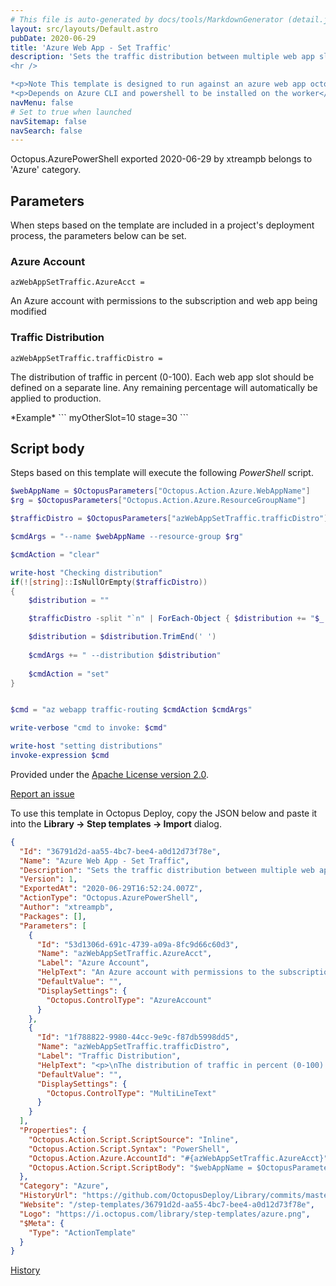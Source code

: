 ```yaml
---
# This file is auto-generated by docs/tools/MarkdownGenerator (detail.js)
layout: src/layouts/Default.astro
pubDate: 2020-06-29
title: 'Azure Web App - Set Traffic'
description: 'Sets the traffic distribution between multiple web app slots.
<hr />

*<p>Note This template is designed to run against an azure web app octopus target, but will not use the slot defined. </p>*
*<p>Depends on Azure CLI and powershell to be installed on the worker</p>*'
navMenu: false
# Set to true when launched
navSitemap: false
navSearch: false
---
```


Octopus.AzurePowerShell exported 2020-06-29 by xtreampb belongs to 'Azure' category.

## Parameters

When steps based on the template are included in a project's deployment process, the parameters below can be set.


<div class="param">

### Azure Account

`azWebAppSetTraffic.AzureAcct = `

An Azure account with permissions to the subscription and web app being modified

</div>
        
<div class="param">

### Traffic Distribution

`azWebAppSetTraffic.trafficDistro = `

<p>
The distribution of traffic in percent (0-100). Each web app slot should be defined on a separate line. Any remaining percentage will automatically be applied to production.
</p><p>
*Example*
```
myOtherSlot=10
stage=30
```
</p>

</div>
        

## Script body

Steps based on this template will execute the following *PowerShell* script.

```powershell
$webAppName = $OctopusParameters["Octopus.Action.Azure.WebAppName"]
$rg = $OctopusParameters["Octopus.Action.Azure.ResourceGroupName"]

$trafficDistro = $OctopusParameters["azWebAppSetTraffic.trafficDistro"]

$cmdArgs = "--name $webAppName --resource-group $rg" 

$cmdAction = "clear"

write-host "Checking distribution"
if(![string]::IsNullOrEmpty($trafficDistro))
{
	$distribution = ""

	$trafficDistro -split "`n" | ForEach-Object { $distribution += "$_ "}

	$distribution = $distribution.TrimEnd(' ')
    
    $cmdArgs += " --distribution $distribution"
    
    $cmdAction = "set"
}


$cmd = "az webapp traffic-routing $cmdAction $cmdArgs"

write-verbose "cmd to invoke: $cmd"

write-host "setting distributions"
invoke-expression $cmd

```

Provided under the [Apache License version 2.0](https://github.com/OctopusDeploy/Library/blob/master/LICENSE.txt).

[Report an issue](https://github.com/OctopusDeploy/Library/issues/new?assignees=&labels=&projects=&template=bug-report.yml&title=Issue%20with%20Azure%20Web%20App%20-%20Set%20Traffic&step-template=Azure%20Web%20App%20-%20Set%20Traffic)

<div class="get-json">

To use this template in Octopus Deploy, copy the JSON below and paste it into the **Library → Step templates → Import** dialog.

```json
{
  "Id": "36791d2d-aa55-4bc7-bee4-a0d12d73f78e",
  "Name": "Azure Web App - Set Traffic",
  "Description": "Sets the traffic distribution between multiple web app slots.\n<hr />\n\n*<p>Note This template is designed to run against an azure web app octopus target, but will not use the slot defined. </p>*\n*<p>Depends on Azure CLI and powershell to be installed on the worker</p>*",
  "Version": 1,
  "ExportedAt": "2020-06-29T16:52:24.007Z",
  "ActionType": "Octopus.AzurePowerShell",
  "Author": "xtreampb",
  "Packages": [],
  "Parameters": [
    {
      "Id": "53d1306d-691c-4739-a09a-8fc9d66c60d3",
      "Name": "azWebAppSetTraffic.AzureAcct",
      "Label": "Azure Account",
      "HelpText": "An Azure account with permissions to the subscription and web app being modified",
      "DefaultValue": "",
      "DisplaySettings": {
        "Octopus.ControlType": "AzureAccount"
      }
    },
    {
      "Id": "1f788822-9980-44cc-9e9c-f87db5998dd5",
      "Name": "azWebAppSetTraffic.trafficDistro",
      "Label": "Traffic Distribution",
      "HelpText": "<p>\nThe distribution of traffic in percent (0-100). Each web app slot should be defined on a separate line. Any remaining percentage will automatically be applied to production.\n</p><p>\n*Example*\n```\nmyOtherSlot=10\nstage=30\n```\n</p>",
      "DefaultValue": "",
      "DisplaySettings": {
        "Octopus.ControlType": "MultiLineText"
      }
    }
  ],
  "Properties": {
    "Octopus.Action.Script.ScriptSource": "Inline",
    "Octopus.Action.Script.Syntax": "PowerShell",
    "Octopus.Action.Azure.AccountId": "#{azWebAppSetTraffic.AzureAcct}",
    "Octopus.Action.Script.ScriptBody": "$webAppName = $OctopusParameters[\"Octopus.Action.Azure.WebAppName\"]\n$rg = $OctopusParameters[\"Octopus.Action.Azure.ResourceGroupName\"]\n\n$trafficDistro = $OctopusParameters[\"azWebAppSetTraffic.trafficDistro\"]\n\n$cmdArgs = \"--name $webAppName --resource-group $rg\" \n\n$cmdAction = \"clear\"\n\nwrite-host \"Checking distribution\"\nif(![string]::IsNullOrEmpty($trafficDistro))\n{\n\t$distribution = \"\"\n\n\t$trafficDistro -split \"`n\" | ForEach-Object { $distribution += \"$_ \"}\n\n\t$distribution = $distribution.TrimEnd(' ')\n    \n    $cmdArgs += \" --distribution $distribution\"\n    \n    $cmdAction = \"set\"\n}\n\n\n$cmd = \"az webapp traffic-routing $cmdAction $cmdArgs\"\n\nwrite-verbose \"cmd to invoke: $cmd\"\n\nwrite-host \"setting distributions\"\ninvoke-expression $cmd\n"
  },
  "Category": "Azure",
  "HistoryUrl": "https://github.com/OctopusDeploy/Library/commits/master/step-templates//opt/buildagent/work/75443764cd38076d/step-templates/azure-web-app-set-traffic.json",
  "Website": "/step-templates/36791d2d-aa55-4bc7-bee4-a0d12d73f78e",
  "Logo": "https://i.octopus.com/library/step-templates/azure.png",
  "$Meta": {
    "Type": "ActionTemplate"
  }
}
```

[History](https://github.com/OctopusDeploy/Library/commits/master/step-templates/https://github.com/OctopusDeploy/Library/commits/master/step-templates//opt/buildagent/work/75443764cd38076d/step-templates/azure-web-app-set-traffic.json)

</div>
